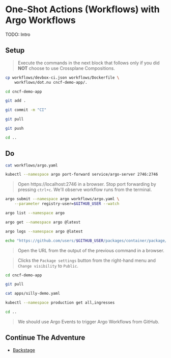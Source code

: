 # One-Shot Actions (Workflows) with Argo Workflows

TODO: Intro

## Setup

> Execute the commands in the next block that follows only if you did **NOT** choose to use Crossplane Compositions.

```sh
cp workflows/devbox-ci.json workflows/Dockerfile \
    workflows/dot.nu cncf-demo-app/.

cd cncf-demo-app

git add .

git commit -m "CI"

git pull

git push

cd ..
```

## Do

```sh
cat workflows/argo.yaml

kubectl --namespace argo port-forward service/argo-server 2746:2746
```

> Open https://localhost:2746 in a browser.
> Stop port forwarding by pressing `ctrl+c`. We'll observe workflow runs from the terminal.

```sh
argo submit --namespace argo workflows/argo.yaml \
    --parameter registry-user=$GITHUB_USER --watch

argo list --namespace argo

argo get --namespace argo @latest

argo logs --namespace argo @latest
```

```sh
echo "https://github.com/users/$GITHUB_USER/packages/container/package/cncf-demo-app"
```

> Open the URL from the output of the previous command in a browser.

> Clicks the `Package settings` button from the right-hand menu and `Change visibility` to `Public`.

```sh
cd cncf-demo-app

git pull

cat apps/silly-demo.yaml

kubectl --namespace production get all,ingresses

cd ..
```

> We should use Argo Events to trigger Argo Workflows from GitHub.

## Continue The Adventure

* [Backstage](../gui/kubecon-london-backstage.md)
